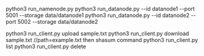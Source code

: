 python3 run_namenode.py
python3 run_datanode.py --id datanode1 --port 5001 --storage data/datanode1
python3 run_datanode.py --id datanode2 --port 5002 --storage data/datanode2

python3 run_client.py upload sample.txt
python3 run_client.py download sample.txt  //path=example.txt then shasum command
python3 run_client.py list
python3 run_client.py delete <file>


